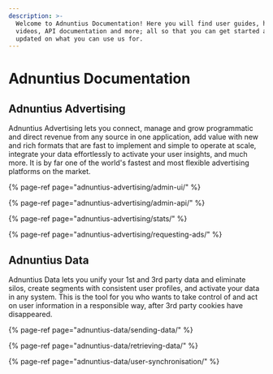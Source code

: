 ```yaml
---
description: >-
  Welcome to Adnuntius Documentation! Here you will find user guides, how-to
  videos, API documentation and more; all so that you can get started and stay
  updated on what you can use us for.
---
```


# Adnuntius Documentation

## Adnuntius Advertising

Adnuntius Advertising lets you connect, manage and grow programmatic and direct revenue from any source in one application, add value with new and rich formats that are fast to implement and simple to operate at scale, integrate your data effortlessly to activate your user insights, and much more. It is by far one of the world's fastest and most flexible advertising platforms on the market.  

{% page-ref page="adnuntius-advertising/admin-ui/" %}

{% page-ref page="adnuntius-advertising/admin-api/" %}

{% page-ref page="adnuntius-advertising/stats/" %}

{% page-ref page="adnuntius-advertising/requesting-ads/" %}

## Adnuntius Data

Adnuntius Data lets you unify your 1st and 3rd party data and eliminate silos, create segments with consistent user profiles, and activate your data in any system. This is the tool for you who wants to take control of and act on user information in a responsible way, after 3rd party cookies have disappeared. 

{% page-ref page="adnuntius-data/sending-data/" %}

{% page-ref page="adnuntius-data/retrieving-data/" %}

{% page-ref page="adnuntius-data/user-synchronisation/" %}

